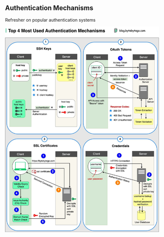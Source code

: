 ## Authentication Mechanisms

Refresher on popular authentication systems

![image](../figures/authmecs.jpg)